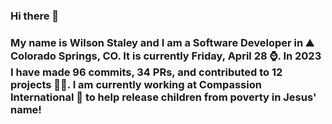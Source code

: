 ### Hi there 👋

### My name is Wilson Staley and I am a Software Developer in ⛰ Colorado Springs, CO.  It is currently Friday, April 28 ⌚. In 2023 I have made 96 commits, 34 PRs, and contributed to 12 projects 👨‍💻. I am currently working at Compassion International 🏢 to help release children from poverty in Jesus' name!